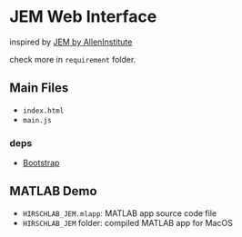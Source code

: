 # JEM Web Interface
inspired by [JEM by AllenInstitute](https://github.com/AllenInstitute/jem)

check more in `requirement` folder.

## Main Files
- `index.html`
- `main.js`

### deps
- [Bootstrap](https://getbootstrap.com/)

## MATLAB Demo
- `HIRSCHLAB_JEM.mlapp`: MATLAB app source code file
- `HIRSCHLAB_JEM` folder: compiled MATLAB app for MacOS
